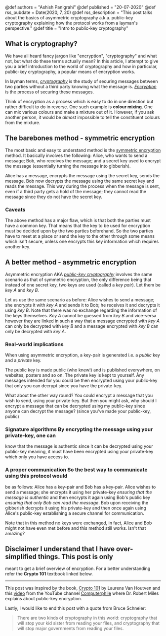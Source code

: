 @def authors = "Ashish Panigrahi"
@def published = "20-07-2020"
@def rss_pubdate = Date(2020, 7, 20)
@def rss_description = "This post talks about the basics of asymmetric cryptography a.k.a. public-key cryptography explaining how the protocol works from a layman's perspective."
@def title = "Intro to public-key cryptography"

## What is cryptography?
We have all heard fancy jargon like "encryption", "cryptography" and what not, but
what do these terms actually mean? In this article, I attempt to give you a brief
introduction to the world of cryptography and how in particular, public-key
cryptography, a popular means of encryption works.

In layman terms, [*cryptography*](https://en.wikipedia.org/wiki/Cryptography) is the
study of securing messages between two parties without a third party knowing what the
message is. [*Encryption*](https://en.wikipedia.org/wiki/Encryption) is the process
of securing these messages.

Think of encryption as a process which is easy to do in one direction but rather
difficult to do in reverse. One such example is **colour mixing**. One can mix
various colours and make a mixture out of it. However, if you ask another person, it
would be *almost* impossible to tell the constituent colours from the mixture.

## The barebones method - symmetric encryption
The most basic and easy to understand method is the [symmetric
encryption](https://en.wikipedia.org/wiki/Symmetric-key_algorithm) method. It
basically involves the following: Alice, who wants to send a message; Bob, who
receives the message; and a secret key used to encrypt the message (essentially
turning the message into gibberish).

Alice has a message, encrypts the message using the secret key, sends the message.
Bob now decrypts the message using the same secret key and reads the message. This
way during the process when the message is sent, even if a third party gets a hold of
the message; they cannot read the message since they do not have the secret key.

### Caveats
The above method has a major flaw, which is that both the parties must have a common
key. That means that the key to be used for encryption must be decided upon by the
two parties beforehand. So the two parties have to meet at a place or send the key to
the other through some means which isn't secure, unless one encrypts this key
information which requires another key.

## A better method - asymmetric encryption
Asymmetric encryption AKA [*public-key
cryptography*](https://en.wikipedia.org/wiki/Public-key_cryptography) involves the
same scenario as that of symmetric encryption, the only difference being that instead
of one secret key, two keys are used (called a *key pair*). Let them be *key A* and
*key B*.

Let us use the same scenario as before: Alice wishes to send a message; she encrypts
it with *key A* and sends it to Bob; he receives it and decrypts it using *key B*.
Note that there was no exchange regarding the information of the keys themselves.
*Key A* cannot be guessed from *key B* and vice-versa however they are linked in such
a way that a message encrypted with *key A* can only be decrypted with *key B* and a
message encrypted with *key B* can only be decrypted with *key A*.

### Real-world implications
When using asymmetric encryption, a key-pair is generated i.e. a *public* key and a
*private* key.

The public key is made public (who knew!) and is published everywhere, on websites,
posters and so on. The private key is kept to yourself. Any messages intended for you
could be then encrypted using your public-key that only you can decrypt since you
have the private-key.

What about the other way round? You could encrypt a message that you wish to send,
using your private-key. But then you might ask, why should I encrypt a message that
can be decrypted using my public-key since anyone can decrypt the message? (since
you've made your public-key, public)

### Signature algorithms By encrypting the message using your private-key, one can
know that the message is authentic since it can be decrypted using your public-key
meaning, it must have been encrypted using your private-key which only you have
access to.

### A proper communication So the best way to communicate using this protocol would
be as follows: Alice has a key-pair and Bob has a key-pair. Alice wishes to send a
message; she encrypts it using her private-key *ensuring that the message is
authentic* and then encrypts it again using Bob's public key *ensuring that only Bob
can read the message*. Bob upon receiving the gibberish decrypts it using his
private-key and then once again using Alice's public-key establishing a secure
channel for communication.

Note that in this method no keys were exchanged, in fact, Alice and Bob might not
have even met before and this method still works. Isn't that amazing?

## Disclaimer I understand that I have over-simplified things. This post is only
meant to get a brief overview of encryption. For a better understanding refer the
**Crypto 101** textbook linked below.

___

This post was inspired by the book, [Crypto 101](https://www.crypto101.io) by Laurens
Van Houtven and this [video](https://www.youtube.com/watch?v=GSIDS_lvRv4) from the
YouTube channel [Computerphile](https://www.youtube.com/user/Computerphile) where Dr.
Robert Miles explains about public-key encryption.

Lastly, I would like to end this post with a quote from Bruce Schneier:

> There are two kinds of cryptography in this world: cryptography that will stop your kid sister from reading your files, and cryptography that will stop major governments from reading your files.
